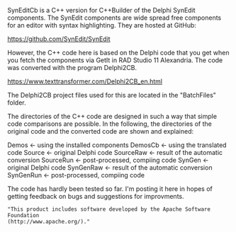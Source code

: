 
SynEditCb is a C++ version for C++Builder of the Delphi SynEdit components. The SynEdit components are wide spread free components for an editor with syntax highlighting. They are hosted at GitHub:

https://github.com/SynEdit/SynEdit


However, the C++ code here is based on the Delphi code that you get when you fetch the components via GetIt in RAD Studio 11 Alexandria. The code was converted with the program Delphi2CB. 

https://www.texttransformer.com/Delphi2CB_en.html

The Delphi2CB project files used for this are located in the "BatchFiles" folder. 

The directories of the C++ code are designed in such a way that simple code comparisons are possible. In the following, the directories of the original code and the converted code are shown and explained:

Demos				<-  using the installed components
DemosCb			<-  using the translated code
Source			<-  original Delphi code
SourceRaw		<-  result of the automatic conversion
SourceRun		<-  post-processed, compiing code
SynGen			<-  original Delphi code
SynGenRaw		<-  result of the automatic conversion
SynGenRun		<-  post-processed, compiing code


The code has hardly been tested so far. I'm posting it here in hopes of getting feedback on bugs and suggestions for improvments.


    "This product includes software developed by the Apache Software Foundation 
    (http://www.apache.org/)."

